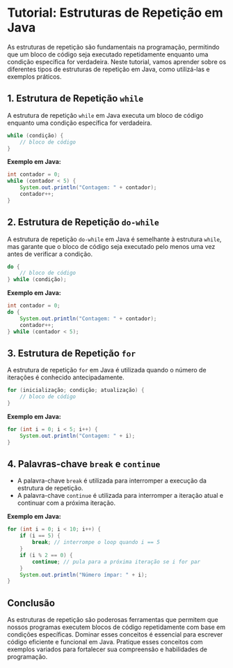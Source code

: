 # Tutorial: Estruturas de Repetição em Java

As estruturas de repetição são fundamentais na programação, permitindo que um bloco de código seja executado repetidamente enquanto uma condição específica for verdadeira. Neste tutorial, vamos aprender sobre os diferentes tipos de estruturas de repetição em Java, como utilizá-las e exemplos práticos.

## 1. Estrutura de Repetição `while`

A estrutura de repetição `while` em Java executa um bloco de código enquanto uma condição específica for verdadeira.

```java
while (condição) {
    // bloco de código
}
```

**Exemplo em Java:**

```java
int contador = 0;
while (contador < 5) {
    System.out.println("Contagem: " + contador);
    contador++;
}
```

## 2. Estrutura de Repetição `do-while`

A estrutura de repetição `do-while` em Java é semelhante à estrutura `while`, mas garante que o bloco de código seja executado pelo menos uma vez antes de verificar a condição.

```java
do {
    // bloco de código
} while (condição);
```

**Exemplo em Java:**

```java
int contador = 0;
do {
    System.out.println("Contagem: " + contador);
    contador++;
} while (contador < 5);
```

## 3. Estrutura de Repetição `for`

A estrutura de repetição `for` em Java é utilizada quando o número de iterações é conhecido antecipadamente.

```java
for (inicialização; condição; atualização) {
    // bloco de código
}
```

**Exemplo em Java:**

```java
for (int i = 0; i < 5; i++) {
    System.out.println("Contagem: " + i);
}
```

## 4. Palavras-chave `break` e `continue`

- A palavra-chave `break` é utilizada para interromper a execução da estrutura de repetição.
- A palavra-chave `continue` é utilizada para interromper a iteração atual e continuar com a próxima iteração.

**Exemplo em Java:**

```java
for (int i = 0; i < 10; i++) {
    if (i == 5) {
        break; // interrompe o loop quando i == 5
    }
    if (i % 2 == 0) {
        continue; // pula para a próxima iteração se i for par
    }
    System.out.println("Número ímpar: " + i);
}
```

## Conclusão

As estruturas de repetição são poderosas ferramentas que permitem que nossos programas executem blocos de código repetidamente com base em condições específicas. Dominar esses conceitos é essencial para escrever código eficiente e funcional em Java. Pratique esses conceitos com exemplos variados para fortalecer sua compreensão e habilidades de programação.